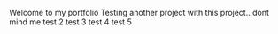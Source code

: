 Welcome to my portfolio
Testing another project with this project.. dont mind me
test 2
test 3
test 4
test 5
